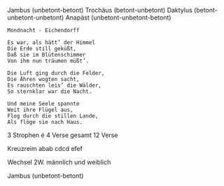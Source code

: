 Jambus (unbetont-betont)
Trochäus (betont-unbetont)
Daktylus (betont-unbetont-unbetont)
Anapäst (unbetont-unbetont-betont)

~~~
Mondnacht - Eichendorff

Es war, als hätt’ der Himmel  
Die Erde still geküßt,  
Daß sie im Blütenschimmer  
Von ihm nun träumen müßt’.  
  
Die Luft ging durch die Felder,  
Die Ähren wogten sacht,  
Es rauschten leis’ die Wälder,  
So sternklar war die Nacht.  
  
Und meine Seele spannte  
Weit ihre Flügel aus,  
Flog durch die stillen Lande,  
Als flöge sie nach Haus.
~~~

3 Strophen é 4 Verse
	gesamt 12 Verse

Kreuzreim
	abab cdcd efef

Wechsel 2W. männlich und weiblich

Jambus (unbetont-betont)

